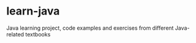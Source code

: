 # learn-java
Java learning project, code examples and exercises from different Java-related textbooks
